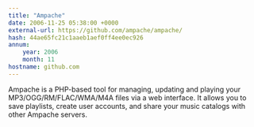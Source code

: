 ```yaml
---
title: "Ampache"
date: 2006-11-25 05:38:00 +0000
external-url: https://github.com/ampache/ampache/
hash: 44ae65fc21c1aaeb1aef0ff4ee0ec926
annum:
    year: 2006
    month: 11
hostname: github.com
---
```


Ampache is a PHP-based tool for managing, updating and playing your MP3/OGG/RM/FLAC/WMA/M4A files via a web interface. It allows you to save playlists, create user accounts, and share your music catalogs with other Ampache servers.
